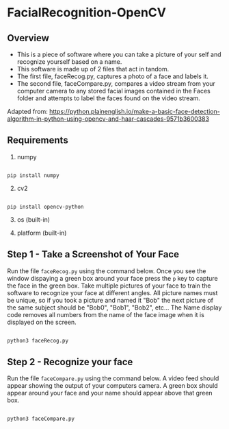 # FacialRecognition-OpenCV

## Overview

- This is a piece of software where you can take a picture of your self and recognize yourself based on a name.
- This software is made up of 2 files that act in tandom.
- The first file, faceRecog.py, captures a photo of a face and labels it.
- The second file, faceCompare.py, compares a video stream from your computer camera to any stored facial images contained in the Faces folder and attempts to label the faces found on the video stream.

Adapted from: https://python.plainenglish.io/make-a-basic-face-detection-algorithm-in-python-using-opencv-and-haar-cascades-9571b3600383

## Requirements

1. numpy

```

pip install numpy

```

2. cv2

```

pip install opencv-python

```

3. os (built-in)

4. platform (built-in)

## Step 1 - Take a Screenshot of Your Face

Run the file ```faceRecog.py``` using the command below. Once you see the window dispaying a green box around your face press the ```p``` key to capture the face in the green box. Take multiple pictures of your face to train the software to recognize your face at different angles. All picture names must be unique, so if you took a picture and named it "Bob" the next picture of the same subject should be "Bob0", "Bob1", "Bob2", etc... The Name display code removes all numbers from the name of the face image when it is displayed on the screen. 

```py

python3 faceRecog.py

```

## Step 2 - Recognize your face

Run the file ```faceCompare.py``` using the command below. A video feed should appear showing the output of your computers camera. A green box should appear around your face and your name should appear above that green box. 

```py

python3 faceCompare.py

```

